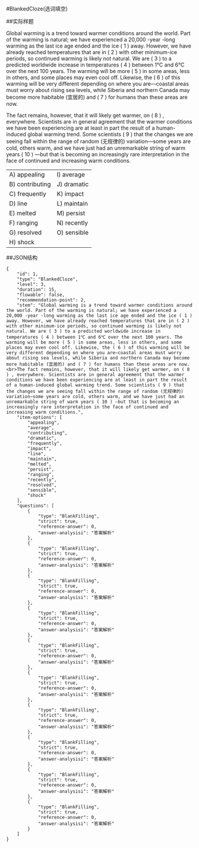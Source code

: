 #BlankedCloze(选词填空)

##实际样题

Global warming is a trend toward warmer conditions around the world. Part of the warming is natural; we have experienced a 20,000 -year -long warming as the last ice age ended and the ice ( 1 ) away. However, we have already reached temperatures that are in ( 2 ) with other minimum-ice periods, so continued warming is likely not natural. We are ( 3 ) to a predicted worldwide increase in temperatures ( 4 ) between 1℃ and 6℃ over the next 100 years. The warming will be more ( 5 ) in some areas, less in others, and some places may even cool off. Likewise, the ( 6 ) of this warming will be very different depending on where you are—coastal areas must worry about rising sea levels, while Siberia and northern Canada may become more habitable (宜居的) and ( 7 ) for humans than these areas are now.

The fact remains, however, that it will likely get warmer, on ( 8 ) , everywhere. Scientists are in general agreement that the warmer conditions we have been experiencing are at least in part the result of a human-induced global warming trend. Some scientists ( 9 ) that the changes we are seeing fall within the range of random (无规律的) variation—some years are cold, others warm, and we have just had an unremarkable string of warm years ( 10 ) —but that is becoming an increasingly rare interpretation in the face of continued and increasing warm conditions.

<table>
	<tr>
		<td>A) appealing</td>
		<td>I) average</td>
	</tr>
	<tr>
		<td>B) contributing</td>
		<td>J) dramatic</td>
	</tr>
	<tr>
		<td>C) frequently</td>
		<td>K) impact</td>
	</tr>
	<tr>
		<td>D) line</td>
		<td>L) maintain</td>
	</tr>
	<tr>
		<td>E) melted</td>
		<td>M) persist</td>
	</tr>
	<tr>
		<td>F) ranging</td>
		<td>N) recently</td>
	</tr>
	<tr>
		<td>G) resolved</td>
		<td>O) sensible</td>
	</tr>
	<tr>
		<td>H) shock</td>
		<td></td>
	</tr>
</table>


##JSON结构

	{
		"id": 1,
		"type": "BlankedCloze",
		"level": 3,
		"duration": 15,
		"flowable": false,
		"recommendation-point": 2,
		"stem": "Global warming is a trend toward warmer conditions around the world. Part of the warming is natural; we have experienced a 20,000 -year -long warming as the last ice age ended and the ice ( 1 ) away. However, we have already reached temperatures that are in ( 2 ) with other minimum-ice periods, so continued warming is likely not natural. We are ( 3 ) to a predicted worldwide increase in temperatures ( 4 ) between 1℃ and 6℃ over the next 100 years. The warming will be more ( 5 ) in some areas, less in others, and some places may even cool off. Likewise, the ( 6 ) of this warming will be very different depending on where you are—coastal areas must worry about rising sea levels, while Siberia and northern Canada may become more habitable (宜居的) and ( 7 ) for humans than these areas are now. <br>The fact remains, however, that it will likely get warmer, on ( 8 ) , everywhere. Scientists are in general agreement that the warmer conditions we have been experiencing are at least in part the result of a human-induced global warming trend. Some scientists ( 9 ) that the changes we are seeing fall within the range of random (无规律的) variation—some years are cold, others warm, and we have just had an unremarkable string of warm years ( 10 ) —but that is becoming an increasingly rare interpretation in the face of continued and increasing warm conditions.",
		"item-options": [
			"appealing",
			"average",
			"contributing",
			"dramatic",
			"frequently",
			"impact",
			"line",
			"maintain",
			"melted",
			"persist",
			"ranging",
			"recently",
			"resolved",
			"sensible",
			"shock"
		],
		"questions": [
			{
				"type": "BlankFilling",
				"strict": true,
				"reference-answer": 0,
				"answer-analysisi": "答案解析"
			},
			{
				"type": "BlankFilling",
				"strict": true,
				"reference-answer": 0,
				"answer-analysisi": "答案解析"
			},
			{
				"type": "BlankFilling",
				"strict": true,
				"reference-answer": 0,
				"answer-analysisi": "答案解析"
			},
			{
				"type": "BlankFilling",
				"strict": true,
				"reference-answer": 0,
				"answer-analysisi": "答案解析"
			},
			{
				"type": "BlankFilling",
				"strict": true,
				"reference-answer": 0,
				"answer-analysisi": "答案解析"
			},
			{
				"type": "BlankFilling",
				"strict": true,
				"reference-answer": 0,
				"answer-analysisi": "答案解析"
			},
			{
				"type": "BlankFilling",
				"strict": true,
				"reference-answer": 0,
				"answer-analysisi": "答案解析"
			},
			{
				"type": "BlankFilling",
				"strict": true,
				"reference-answer": 0,
				"answer-analysisi": "答案解析"
			},
			{
				"type": "BlankFilling",
				"strict": true,
				"reference-answer": 0,
				"answer-analysisi": "答案解析"
			},
			{
				"type": "BlankFilling",
				"strict": true,
				"reference-answer": 0,
				"answer-analysisi": "答案解析"
			}
		]
	}
